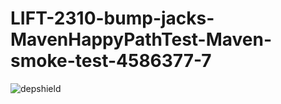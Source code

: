 # LIFT-2310-bump-jacks-MavenHappyPathTest-Maven-smoke-test-4586377-7

![depshield](https://dev1.dev.depshield.sonatype.org/badges/depshield-testing/LIFT-2310-bump-jacks-MavenHappyPathTest-Maven-smoke-test-4586377-7/depshield.svg)